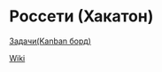 # Россети (Хакатон)

[Задачи(Kanban борд)](https://github.com/usestrict-js/rosseti-wind/projects/1)

[Wiki](https://github.com/usestrict-js/rosseti-wind/wiki)
